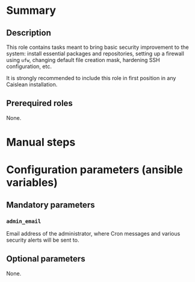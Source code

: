 # Summary

## Description

This role contains tasks meant to bring basic security improvement to the
system: install essential packages and repositories, setting up a firewall using
`ufw`, changing default file creation mask, hardening SSH configuration, etc.

It is strongly recommended to include this role in first position in any
Caislean installation.

## Prerequired roles

None.

# Manual steps

# Configuration parameters (ansible variables)

## Mandatory parameters

### `admin_email`

Email address of the administrator, where Cron messages and various security
alerts will be sent to.

## Optional parameters

None.
